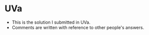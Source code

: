 # UVa

* This is the solution I submitted in UVa.
* Comments are written with reference to other people's answers.
